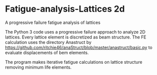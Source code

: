 # Fatigue-analysis-Lattices 2d

A progressive failure fatigue analysis of lattices

The Python 3 code uses a progressive failure approach to analyze 2D lattices.
Every lattice element is discretized as beam structure.
The FE calculation uses the directory Anastruct by https://github.com/ritchie46/anaStruct/blob/master/anastruct/basic.py
to evaluate displacements of bem elements.

The program makes iterative fatigue calculations on lattice structure removing minimum life elements.

